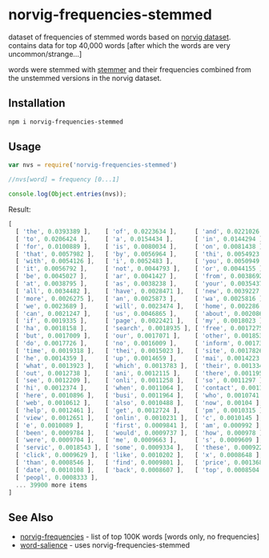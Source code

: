 # norvig-frequencies-stemmed

dataset of frequencies of stemmed words based on [norvig dataset](https://norvig.com/ngrams/). contains data for top 40,000 words [after which the words are very uncommon/strange...]

words were stemmed with [stemmer](https://www.npmjs.com/package/stemmer) and their frequencies combined from the unstemmed versions in the norvig dataset.

## Installation

```sh
npm i norvig-frequencies-stemmed
```

## Usage

```javascript
var nvs = require('norvig-frequencies-stemmed')

//nvs[word] = frequency [0...1]

console.log(Object.entries(nvs));

```

Result:
```javascript
[
  [ 'the', 0.0393389 ],    [ 'of', 0.0223634 ],     [ 'and', 0.0221026 ],
  [ 'to', 0.0206424 ],     [ 'a', 0.0154434 ],      [ 'in', 0.0144294 ],
  [ 'for', 0.0100889 ],    [ 'is', 0.0080034 ],     [ 'on', 0.0081438 ],
  [ 'that', 0.0057982 ],   [ 'by', 0.0056964 ],     [ 'thi', 0.0054923 ],
  [ 'with', 0.0054126 ],   [ 'i', 0.0052483 ],      [ 'you', 0.0050949 ],
  [ 'it', 0.0056792 ],     [ 'not', 0.0044793 ],    [ 'or', 0.0044155 ],
  [ 'be', 0.0045027 ],     [ 'ar', 0.0041427 ],     [ 'from', 0.0038692 ],
  [ 'at', 0.0038795 ],     [ 'as', 0.0038238 ],     [ 'your', 0.0035437 ],
  [ 'all', 0.0034482 ],    [ 'have', 0.0028471 ],   [ 'new', 0.0039227 ],
  [ 'more', 0.0026275 ],   [ 'an', 0.0025873 ],     [ 'wa', 0.0025816 ],
  [ 'we', 0.0023689 ],     [ 'will', 0.0023474 ],   [ 'home', 0.002286 ],
  [ 'can', 0.0021247 ],    [ 'us', 0.0046865 ],     [ 'about', 0.002086 ],
  [ 'if', 0.0019335 ],     [ 'page', 0.0022421 ],   [ 'my', 0.0018023 ],
  [ 'ha', 0.0018158 ],     [ 'search', 0.0018935 ], [ 'free', 0.0017275 ],
  [ 'but', 0.0017009 ],    [ 'our', 0.0017071 ],    [ 'other', 0.0018533 ],
  [ 'do', 0.0017726 ],     [ 'no', 0.0016009 ],     [ 'inform', 0.0017304 ],
  [ 'time', 0.0019318 ],   [ 'thei', 0.0015023 ],   [ 'site', 0.0017826 ],
  [ 'he', 0.0014359 ],     [ 'up', 0.0014659 ],     [ 'mai', 0.0014223 ],
  [ 'what', 0.0013923 ],   [ 'which', 0.0013783 ],  [ 'their', 0.0013347 ],
  [ 'out', 0.0012738 ],    [ 'ani', 0.0012115 ],    [ 'there', 0.0011956 ],
  [ 'see', 0.0012209 ],    [ 'onli', 0.0011258 ],   [ 'so', 0.0011297 ],
  [ 'hi', 0.0012374 ],     [ 'when', 0.0011064 ],   [ 'contact', 0.0011794 ],
  [ 'here', 0.0010896 ],   [ 'busi', 0.0011964 ],   [ 'who', 0.0010741 ],
  [ 'web', 0.0010612 ],    [ 'also', 0.0010488 ],   [ 'now', 0.00104 ],
  [ 'help', 0.0012461 ],   [ 'get', 0.0012724 ],    [ 'pm', 0.0010315 ],
  [ 'view', 0.0012651 ],   [ 'onlin', 0.0010231 ],  [ 'c', 0.0010145 ],
  [ 'e', 0.0010089 ],      [ 'first', 0.0009841 ],  [ 'am', 0.000992 ],
  [ 'been', 0.0009784 ],   [ 'would', 0.0009737 ],  [ 'how', 0.000978 ],
  [ 'were', 0.0009704 ],   [ 'me', 0.0009663 ],     [ 's', 0.0009609 ],
  [ 'servic', 0.0018543 ], [ 'some', 0.0009334 ],   [ 'these', 0.0009229 ],
  [ 'click', 0.0009629 ],  [ 'like', 0.0010202 ],   [ 'x', 0.0008648 ],
  [ 'than', 0.0008546 ],   [ 'find', 0.0009801 ],   [ 'price', 0.001368 ],
  [ 'date', 0.0010108 ],   [ 'back', 0.0008607 ],   [ 'top', 0.0008504 ],
  [ 'peopl', 0.0008333 ],
  ... 39900 more items
]

```



## See Also

- [norvig-frequencies](https://www.npmjs.com/package/norvig-frequencies) - list of top 100K words [words only, no frequencies]
- [word-salience](https://www.npmjs.com/package/word-salience) - uses norvig-frequencies-stemmed